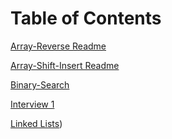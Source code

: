 # Table of Contents

[Array-Reverse Readme](array-reverse%2FREADME.md)

[Array-Shift-Insert Readme](https://github.com/maddieamie/Python-401.Data-structures-and-algorithms/blob/main/insertshiftarray/README.md)

[Binary-Search](https://github.com/maddieamie/Python-401.Data-structures-and-algorithms/tree/main/array-binary-search)

[Interview 1](https://github.com/maddieamie/Python-401.Data-structures-and-algorithms/tree/main/interview)

[Linked Lists](https://github.com/maddieamie/Python-401.Data-structures-and-algorithms/tree/main/linked-list))

